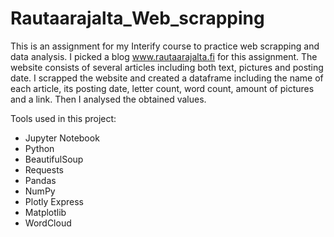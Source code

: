 # Rautaarajalta_Web_scrapping

This is an assignment for my Interify course to practice web scrapping and data analysis. I picked a blog www.rautaarajalta.fi for this assignment. The website consists of several articles including both text, pictures and posting date. I scrapped the website and created a dataframe including the name of each article, its posting date, letter count, word count, amount of pictures and a link. Then I analysed the obtained values.

Tools used in this project:
- Jupyter Notebook
- Python
- BeautifulSoup
- Requests
- Pandas
- NumPy
- Plotly Express
- Matplotlib
- WordCloud

